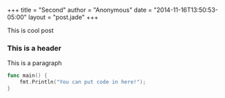 +++
title = "Second"
author = "Anonymous"
date = "2014-11-16T13:50:53-05:00"
layout = "post.jade"
+++

This is cool post

### This is a header

This is a paragraph

``` go
func main() {
	fmt.Println("You can put code in here!");
}
```